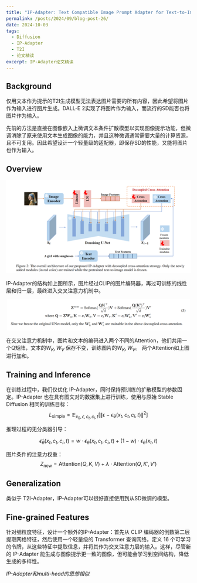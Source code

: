 ```yaml
---
title: "IP-Adapter: Text Compatible Image Prompt Adapter for Text-to-Image Diffusion Models 论文精读"
permalink: /posts/2024/09/blog-post-26/
date: 2024-10-03
tags:
  - Diffusion
  - IP-Adapter
  - T2I
  - 论文精读
excerpt: IP-Adapter论文精读
---
```


## Background
仅用文本作为提示的T2I生成模型无法表达图片需要的所有内容，因此希望将图片作为输入进行图片生成。DALL-E 2实现了将图片作为输入，而流行的SD能否也将图片作为输入。

先前的方法是直接在图像嵌入上微调文本条件扩散模型以实现图像提示功能，但微调消除了原来使用文本生成图像的能力，并且这种微调通常需要大量的计算资源，且不可复用。因此希望设计一个轻量级的适配器，即保存SD的性能，又能将图片也作为输入。

## Overview

<div style="text-align: center;">
  <img src='/images/27/27-1.png' width='1000' height='auto'>
</div>

IP-Adapter的结构如上图所示，图片经过CLIP的图片编码器，再过可训练的线性层和归一层，最终进入交叉注意力机制中。

<div style="text-align: center;">
  <img src='/images/27/27-2.png' width='500' height='auto'>
</div>

在交叉注意力机制中，图片和文本的编码进入两个不同的Attention，他们共用一个Q矩阵，文本的$W_K,W_V$ 保存不变，训练图片的$W_K,W_V$。 两个Attention如上图进行加和。

## Training and Inference

在训练过程中，我们仅优化 IP-Adapter，同时保持预训练的扩散模型的参数固定。IP-Adapter 也在具有图文对的数据集上进行训练，使用与原始 Stable Diffusion 相同的训练目标：
$$ L_{\text{simple}} = \mathbb{E}_{x_0, \epsilon, c_t, c_i, t} \left[ \| \epsilon - \epsilon_{\theta}( x_t, c_t, c_i, t ) \|^2 \right] $$

推理过程的无分类器引导：

$$ \hat{\epsilon}_{\theta}(x_t, c_t, c_i, t) = w \cdot \epsilon_{\theta}(x_t, c_t, c_i, t) + (1 - w) \cdot \epsilon_{\theta}(x_t, t)
$$

图片条件的注意力权重：
$$ Z_{\text{new}} = \text{Attention}(Q, K, V) + \lambda \cdot \text{Attention}(Q, K', V')
$$

## Generalization
类似于 T2I-Adapter，IP-Adapter可以很好直接使用到从SD微调的模型。

## Fine-grained Features
针对细粒度特征，设计一个额外的IP-Adapter：首先从 CLIP 编码器的倒数第二层提取网格特征，然后使用一个轻量级的 Transformer 查询网络，定义 16 个可学习的令牌，从这些特征中提取信息，并将其作为交叉注意力层的输入。这样，尽管新的 IP-Adapter 能生成与图像提示更一致的图像，但可能会学习到空间结构，降低生成的多样性。

*IP-Adapter和multi-head的思想相似*